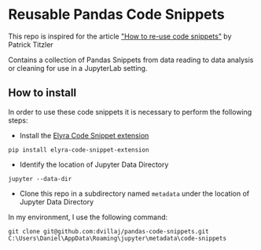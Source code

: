 # Reusable Pandas Code Snippets

This repo is inspired for the article ["How to re-use code snippets"](https://medium.com/ibm-data-ai/how-to-re-use-code-snippets-in-jupyterlab-3e4495fa6e31) by Patrick Titzler

Contains a collection of Pandas Snippets from data reading to data analysis or cleaning for use in a JupyterLab setting.

## How to install

In order to use these code snippets it is necessary to perform the following steps:

- Install the [Elyra Code Snippet extension](https://github.com/elyra-ai/elyra)

```
pip install elyra-code-snippet-extension
```

- Identify the location of Jupyter Data Directory

```
jupyter --data-dir
```

- Clone this repo in a subdirectory named `metadata` under the location of Jupyter Data Directory

In my environment, I use the following command:

```
git clone git@github.com:dvillaj/pandas-code-snippets.git C:\Users\Daniel\AppData\Roaming\jupyter\metadata\code-snippets
```
